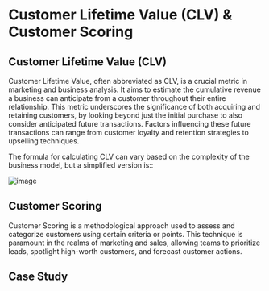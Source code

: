 # Customer Lifetime Value (CLV) & Customer Scoring

## Customer Lifetime Value (CLV)

Customer Lifetime Value, often abbreviated as CLV, is a crucial metric in marketing and business analysis. It aims to estimate the cumulative revenue a business can anticipate from a customer throughout their entire relationship. This metric underscores the significance of both acquiring and retaining customers, by looking beyond just the initial purchase to also consider anticipated future transactions. Factors influencing these future transactions can range from customer loyalty and retention strategies to upselling techniques.

The formula for calculating CLV can vary based on the complexity of the business model, but a simplified version is::


![image](https://github.com/Hakulani/CustomerAnalytics/assets/61573397/360ec64a-a11f-4ad6-bcf2-ac94d0806afa)

## Customer Scoring
Customer Scoring is a methodological approach used to assess and categorize customers using certain criteria or points. This technique is paramount in the realms of marketing and sales, allowing teams to prioritize leads, spotlight high-worth customers, and forecast customer actions.

## Case Study 
